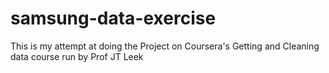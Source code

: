 samsung-data-exercise
=====================

This is my attempt at doing the Project on Coursera's Getting and Cleaning data course run by Prof JT Leek
